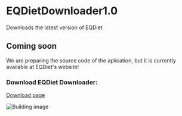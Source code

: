 # EQDietDownloader1.0
Downloads the latest version of EQDiet

## Coming soon

We are preparing the source code of the aplication, but it is currently available at EQDiet's website!

### Download EQDiet Downloader:

[Download page](https://eqdiet.weebly.com/downloads.html)

![Building image](https://eqdiet.weebly.com/uploads/1/2/2/7/122786941/webp-net-resizeimage_orig.png)

